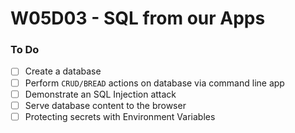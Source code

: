 # W05D03 - SQL from our Apps

### To Do
- [ ] Create a database
- [ ] Perform `CRUD/BREAD` actions on database via command line app
- [ ] Demonstrate an SQL Injection attack
- [ ] Serve database content to the browser
- [ ] Protecting secrets with Environment Variables
